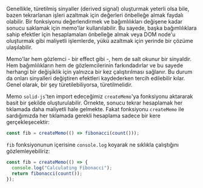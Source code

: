 Genellikle, türetilmiş sinyaller (derived signal) oluşturmak yeterli olsa bile, bazen tekrarlanan işleri azaltmak için değerleri önbelleğe almak faydalı olabilir. Bir fonksiyonu değerlendirmek ve bağımlılıkları değişene kadar sonucu saklamak için memo'lar kullanılabilir. Bu sayede, başka bağımlılıklara sahip efektler için hesaplamaları önbelleğe almak veya DOM node'u oluşturmak gibi maliyetli işlemlerde, yükü azaltmak için yerinde bir çözüme ulaşılabilir.

Memo'lar hem gözlemci - bir effect gibi -, hem de salt okunur bir sinyaldir. Hem bağımlılıkların hem de gözlemcilerinin farkındadırlar ve bu sayede herhangi bir değişiklik için yalnızca bir kez çalıştırılması sağlanır. Bu durum da onları sinyalleri değiştiren efektleri kaydederken tercih edilebilir kılar. Genel olarak, bir şey türetilebiliyorsa, türetilmelidir.

Memo `solid-js`'ten import edeceğimiz `createMemo`'ya fonksiyonu aktararak basit bir şekilde oluşturulabilir. Örnekte, sonucu tekrar hesaplamak her tıklamada daha maliyetli hale gelmekte. Fakat fonksiyonu `createMemo` ile sardığımızda her tıklamada gerekli hesaplama sadece bir kere gerçekleşecektir:

```jsx
const fib = createMemo(() => fibonacci(count()));
```
`fib` fonksiyonunun içerisine `console.log` koyarak ne sıklıkla çalıştığını gözlemleyebiliriz:
```jsx
const fib = createMemo(() => {
  console.log("Calculating Fibonacci");
  return fibonacci(count());
});
```
